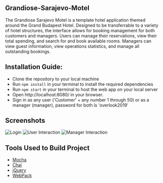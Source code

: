 ## Grandiose-Sarajevo-Motel
The Grandiose Sarajevo Motel is a template hotel application themed around the Grand Budapest Hotel. Designed to be transferrable to a variety of hotel structures, the interface allows for booking management for both customers and managers. Users can manage their reservations, view their total spending, and search for and book available rooms. Managers can view guest information, view operations statistics, and manage all outstanding bookings. 

## Installation Guide:
- Clone the repository to your local machine
- Run `npm install` in your terminal to install the required dependencies
- Run `npm start` in your terminal to host the web app on your local server
- Open http://localhost:8080/ in your browser.
- Sign in as any user ('Customer' + any number 1 through 50) or as a manager (manager), password for both is 'overlook2019'

## Screenshots
![Login](./src/images/login.png)
![User Interaction](./src/images/user.png)
![Manager Interaction](./src/images/manager.png)

## Tools Used to Build Project
- [Mocha](https://mochajs.org/api/mocha)
- [Chai](https://www.chaijs.com/api/)
- [jQuery](https://jquery.com/)
- [WebPack](https://webpack.js.org/)
